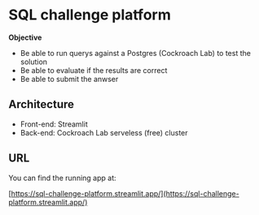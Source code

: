 # SQL challenge platform

**Objective**
- Be able to run querys against a Postgres (Cockroach Lab) to test the solution
- Be able to evaluate if the results are correct
- Be able to submit the anwser

## Architecture
- Front-end: Streamlit
- Back-end: Cockroach Lab serveless (free) cluster

## URL

You can find the running app at:

[https://sql-challenge-platform.streamlit.app/](https://sql-challenge-platform.streamlit.app/)